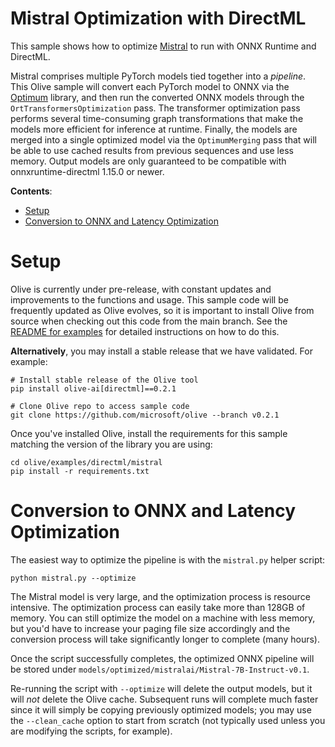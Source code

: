 # Mistral Optimization with DirectML <!-- omit in toc -->

This sample shows how to optimize [Mistral](https://huggingface.co/mistralai/Mistral-7B-Instruct-v0.1) to run with ONNX Runtime and DirectML.

Mistral comprises multiple PyTorch models tied together into a *pipeline*. This Olive sample will convert each PyTorch model to ONNX via the [Optimum](https://huggingface.co/docs/optimum/onnxruntime/overview) library, and then run the converted ONNX models through the `OrtTransformersOptimization` pass. The transformer optimization pass performs several time-consuming graph transformations that make the models more efficient for inference at runtime. Finally, the models are merged into a single optimized model via the `OptimumMerging` pass that will be able to use cached results from previous sequences and use less memory. Output models are only guaranteed to be compatible with onnxruntime-directml 1.15.0 or newer.

**Contents**:
- [Setup](#setup)
- [Conversion to ONNX and Latency Optimization](#conversion-to-onnx-and-latency-optimization)

# Setup

Olive is currently under pre-release, with constant updates and improvements to the functions and usage. This sample code will be frequently updated as Olive evolves, so it is important to install Olive from source when checking out this code from the main branch. See the [README for examples](https://github.com/microsoft/Olive/blob/main/examples/README.md#important) for detailed instructions on how to do this.

**Alternatively**, you may install a stable release that we have validated. For example:

```
# Install stable release of the Olive tool
pip install olive-ai[directml]==0.2.1

# Clone Olive repo to access sample code
git clone https://github.com/microsoft/olive --branch v0.2.1
```

Once you've installed Olive, install the requirements for this sample matching the version of the library you are using:
```
cd olive/examples/directml/mistral
pip install -r requirements.txt
```

# Conversion to ONNX and Latency Optimization

The easiest way to optimize the pipeline is with the `mistral.py` helper script:

```
python mistral.py --optimize
```

The Mistral model is very large, and the optimization process is resource intensive. The optimization process can easily take more than 128GB of memory. You can still optimize the model on a machine with less memory, but you'd have to increase your paging file size accordingly and the conversion process will take significantly longer to complete (many hours).

Once the script successfully completes, the optimized ONNX pipeline will be stored under `models/optimized/mistralai/Mistral-7B-Instruct-v0.1`.

Re-running the script with `--optimize` will delete the output models, but it will *not* delete the Olive cache. Subsequent runs will complete much faster since it will simply be copying previously optimized models; you may use the `--clean_cache` option to start from scratch (not typically used unless you are modifying the scripts, for example).

